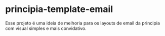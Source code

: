 # principia-template-email
Esse projeto é uma ideia de melhoria para os layouts de email da principia com visual simples e mais convidativo.
